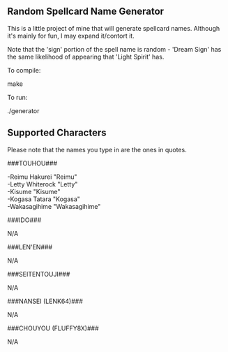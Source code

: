 ## Random Spellcard Name Generator ##
This is a little project of mine that will generate spellcard names. Although it's mainly for fun, I may expand it/contort it.

Note that the 'sign' portion of the spell name is random - 'Dream Sign' has the same likelihood of appearing that 'Light Spirit' has.

To compile:

make

To run:

./generator

## Supported Characters ##

Please note that the names you type in are the ones in quotes.

###TOUHOU###

-Reimu Hakurei 	"Reimu"		<br>
-Letty Whiterock "Letty"	<br>
-Kisume "Kisume"		<br>
-Kogasa Tatara "Kogasa"		<br>
-Wakasagihime "Wakasagihime"	<br>

###IDO###

N/A

###LEN'EN###

N/A

###SEITENTOUJI###

N/A

###NANSEI (LENK64)###

N/A

###CHOUYOU (FLUFFY8X)###

N/A
